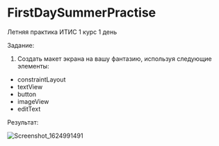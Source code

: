 # FirstDaySummerPractise
Летняя практика ИТИС 1 курс 1 день

Задание:

1. Создать макет экрана на вашу фантазию, используя следующие элементы: 
- constraintLayout
- textView
- button
- imageView
- editText

Результат:

![Screenshot_1624991491](https://user-images.githubusercontent.com/54032222/123849515-8e54c380-d921-11eb-9e97-fe69d558d13a.png)
